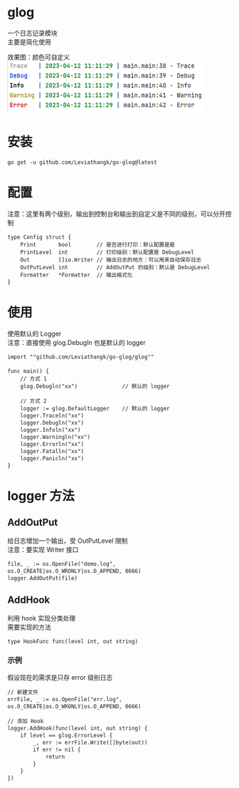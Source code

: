 # glog

一个日志记录模块  
主要是简化使用

效果图：颜色可自定义  
![img.png](img.png)
# 安装

```
go get -u github.com/Leviathangk/go-glog@latest
```

# 配置
注意：这里有两个级别，输出到控制台和输出到自定义是不同的级别，可以分开控制
```
type Config struct {
	Print       bool        // 是否进行打印：默认配置是是
	PrintLevel  int         // 打印级别：默认配置是 DebugLevel
	Out         []io.Writer // 输出日志的地方：可以用来自动保存日志
	OutPutLevel int         // AddOutPut 的级别：默认是 DebugLevel
	Formatter   *Formatter  // 输出格式化
}
```

# 使用

使用默认的 Logger  
注意：直接使用 glog.Debugln 也是默认的 logger

```
import ""github.com/Leviathangk/go-glog/glog""

func main() {
    // 方式 1
    glog.Debugln("xx")              // 默认的 logger
    
    // 方式 2
    logger := glog.DefaultLogger    // 默认的 logger
    logger.Traceln("xx")
    logger.Debugln("xx")
    logger.Infoln("xx")
    logger.Warningln("xx")
    logger.Errorln("xx")
    logger.Fatalln("xx")
    logger.Panicln("xx")
}
```
# logger 方法
## AddOutPut
给日志增加一个输出，受 OutPutLevel 限制  
注意：要实现 Writer 接口

```
file, _ := os.OpenFile("demo.log", os.O_CREATE|os.O_WRONLY|os.O_APPEND, 0666)
logger.AddOutPut(file)
```

## AddHook

利用 hook 实现分类处理  
需要实现的方法

```
type HookFunc func(level int, out string)
```

### 示例
假设现在的需求是只存 error 级别日志
```
// 新建文件
errFile, _ := os.OpenFile("err.log", os.O_CREATE|os.O_WRONLY|os.O_APPEND, 0666)

// 添加 Hook
logger.AddHook(func(level int, out string) {
    if level == glog.ErrorLevel {
        _, err := errFile.Write([]byte(out))
        if err != nil {
            return
        }
    }
})
```